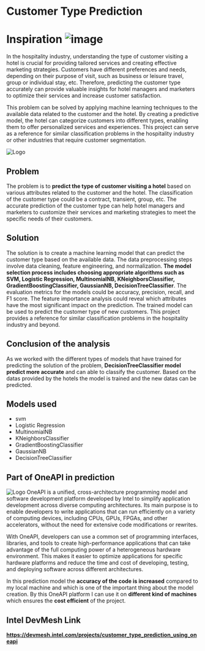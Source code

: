 
# Customer Type Prediction
# Inspiration ![image](https://user-images.githubusercontent.com/72274851/218500470-ec078b99-0a50-4b06-a2df-c09e47ecc187.png)
In the hospitality industry, understanding the type of customer visiting a hotel is crucial for providing tailored services and creating effective marketing strategies. Customers have different preferences and needs, depending on their purpose of visit, such as business or leisure travel, group or individual stay, etc. Therefore, predicting the customer type accurately can provide valuable insights for hotel managers and marketers to optimize their services and increase customer satisfaction.

This problem can be solved by applying machine learning techniques to the available data related to the customer and the hotel. By creating a predictive model, the hotel can categorize customers into different types, enabling them to offer personalized services and experiences. This project can serve as a reference for similar classification problems in the hospitality industry or other industries that require customer segmentation.


![Logo](https://imgs.search.brave.com/_fc5DAgvLKh52OMh1nSRtG_AEetAtSM4Fe3O8tncfpQ/rs:fit:800:600:1/g:ce/aHR0cHM6Ly9pcnAu/Y2RuLXdlYnNpdGUu/Y29tLzM1NWZiOGI0/L2RtczNyZXAvbXVs/dGkvY2xpZW50ZS02/YTUxZWZmMS5naWY.gif)


## Problem 
The problem is to **predict the type of customer visiting a hotel** based on various attributes related to the customer and the hotel. The classification of the customer type could be a contract, transient, group, etc. The accurate prediction of the customer type can help hotel managers and marketers to customize their services and marketing strategies to meet the specific needs of their customers.
## Solution
The solution is to create a machine learning model that can predict the customer type based on the available data. The data preprocessing steps involve data cleaning, feature engineering, and normalization. **The model selection process includes choosing appropriate algorithms such as SVM, Logistic Regression, MultinomialNB, KNeighborsClassifier, GradientBoostingClassifier, GaussianNB, DecisionTreeClassifier**. The evaluation metrics for the models could be accuracy, precision, recall, and F1 score. The feature importance analysis could reveal which attributes have the most significant impact on the prediction. The trained model can be used to predict the customer type of new customers. This project provides a reference for similar classification problems in the hospitality industry and beyond.
## Conclusion of the analysis
As we worked with the different types of models that have trained for predicting the solution of the problem, **DecisionTreeClassifier model predict more accurate** and can able to classify the customer. Based on the datas provided by the hotels the model is trained and the new datas can be predicted.

## Models used
- svm
- Logistic Regression
- MultinomialNB
- KNeighborsClassifier
- GradientBoostingClassifier
- GaussianNB
- DecisionTreeClassifier
## Part of OneAPI in prediction
![Logo](https://imgs.search.brave.com/Q6pMW0O05cYYhIrRbG-ZqwfTgwJdv6brDVxG7jdD9Vk/rs:fit:965:543:1/g:ce/aHR0cHM6Ly93d3cu/YWxjZi5hbmwuZ292/L3NpdGVzL2RlZmF1/bHQvZmlsZXMvc3R5/bGVzLzk2NXg1NDMv/cHVibGljLzIwMjAt/MDYvMTY1MTktMV9J/bnRlbF9vbmVBUElf/UHVibGlzaGVyQmFu/bmVyXzNfdjAuMWJf/cmVzaXplZC5qcGc_/aXRvaz1DUUh4d2dm/Xw)
OneAPI is a unified, cross-architecture programming model and software development platform developed by Intel to simplify application development across diverse computing architectures. Its main purpose is to enable developers to write applications that can run efficiently on a variety of computing devices, including CPUs, GPUs, FPGAs, and other accelerators, without the need for extensive code modifications or rewrites.

With OneAPI, developers can use a common set of programming interfaces, libraries, and tools to create high-performance applications that can take advantage of the full computing power of a heterogeneous hardware environment. This makes it easier to optimize applications for specific hardware platforms and reduce the time and cost of developing, testing, and deploying software across different architectures.

In this prediction model the **accuracy of the code is increased** compared to my local machine and which is one of the important thing about the model creation. By this OneAPI platform I can use it on **different kind of machines** which ensures the **cost efficient** of the project.
## Intel DevMesh Link 
**https://devmesh.intel.com/projects/customer_type_prediction_using_oneapi**
